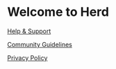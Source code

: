 # Welcome to Herd

[Help & Support](/support.html)

[Community Guidelines](/community-guidelines.html)

[Privacy Policy](/privacy.html)
